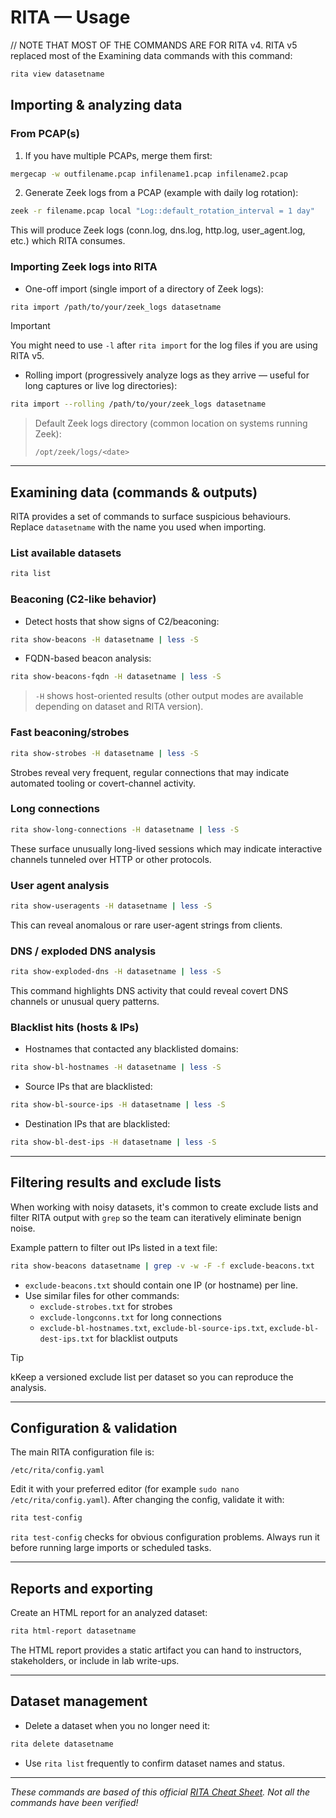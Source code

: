 # RITA — Usage 


// NOTE THAT MOST OF THE COMMANDS ARE FOR RITA v4. RITA v5 replaced most of the Examining data commands with this command:

```bash
rita view datasetname
```


## Importing & analyzing data

### From PCAP(s)

1. If you have multiple PCAPs, merge them first:

```bash
mergecap -w outfilename.pcap infilename1.pcap infilename2.pcap
```

2. Generate Zeek logs from a PCAP (example with daily log rotation):

```bash
zeek -r filename.pcap local "Log::default_rotation_interval = 1 day"
```

This will produce Zeek logs (conn.log, dns.log, http.log, user\_agent.log, etc.) which RITA consumes.

### Importing Zeek logs into RITA

- One-off import (single import of a directory of Zeek logs):

```bash
rita import /path/to/your/zeek_logs datasetname
```
> [!IMPORTANT]
>
> You might need to use `-l` after `rita import` for the log files if you are using RITA v5.

- Rolling import (progressively analyze logs as they arrive — useful for long captures or live log directories):

```bash
rita import --rolling /path/to/your/zeek_logs datasetname
```

> Default Zeek logs directory (common location on systems running Zeek):
>
> `/opt/zeek/logs/<date>`

---

## Examining data (commands & outputs)

RITA provides a set of commands to surface suspicious behaviours. Replace `datasetname` with the name you used when importing.

### List available datasets

```bash
rita list
```

### Beaconing (C2-like behavior)

- Detect hosts that show signs of C2/beaconing:

```bash
rita show-beacons -H datasetname | less -S
```

- FQDN-based beacon analysis:

```bash
rita show-beacons-fqdn -H datasetname | less -S
```

> `-H` shows host-oriented results (other output modes are available depending on dataset and RITA version).

### Fast beaconing/strobes

```bash
rita show-strobes -H datasetname | less -S
```

Strobes reveal very frequent, regular connections that may indicate automated tooling or covert-channel activity.

### Long connections

```bash
rita show-long-connections -H datasetname | less -S
```

These surface unusually long-lived sessions which may indicate interactive channels tunneled over HTTP or other protocols.

### User agent analysis

```bash
rita show-useragents -H datasetname | less -S
```

This can reveal anomalous or rare user-agent strings from clients.

### DNS / exploded DNS analysis

```bash
rita show-exploded-dns -H datasetname | less -S
```

This command highlights DNS activity that could reveal covert DNS channels or unusual query patterns.

### Blacklist hits (hosts & IPs)

- Hostnames that contacted any blacklisted domains:

```bash
rita show-bl-hostnames -H datasetname | less -S
```

- Source IPs that are blacklisted:

```bash
rita show-bl-source-ips -H datasetname | less -S
```

- Destination IPs that are blacklisted:

```bash
rita show-bl-dest-ips -H datasetname | less -S
```

---

## Filtering results and exclude lists

When working with noisy datasets, it's common to create exclude lists and filter RITA output with `grep` so the team can iteratively eliminate benign noise.

Example pattern to filter out IPs listed in a text file:

```bash
rita show-beacons datasetname | grep -v -w -F -f exclude-beacons.txt
```

- `exclude-beacons.txt` should contain one IP (or hostname) per line.
- Use similar files for other commands:
  - `exclude-strobes.txt` for strobes
  - `exclude-longconns.txt` for long connections
  - `exclude-bl-hostnames.txt`, `exclude-bl-source-ips.txt`, `exclude-bl-dest-ips.txt` for blacklist outputs

>[!TIP]
>
>kKeep a versioned exclude list per dataset so you can reproduce the analysis.

---

## Configuration & validation

The main RITA configuration file is:

```
/etc/rita/config.yaml
```

Edit it with your preferred editor (for example `sudo nano /etc/rita/config.yaml`). After changing the config, validate it with:

```bash
rita test-config
```

`rita test-config` checks for obvious configuration problems. Always run it before running large imports or scheduled tasks.

---

## Reports and exporting

Create an HTML report for an analyzed dataset:

```bash
rita html-report datasetname
```

The HTML report provides a static artifact you can hand to instructors, stakeholders, or include in lab write-ups.

---

## Dataset management

- Delete a dataset when you no longer need it:

```bash
rita delete datasetname
```

- Use `rita list` frequently to confirm dataset names and status.

---



*These commands are based of this official [RITA Cheat Sheet](https://www.activecountermeasures.com/wp-content/uploads/2021/06/RITA-Cheat-Sheet.pdf). Not all the commands have been verified!*

